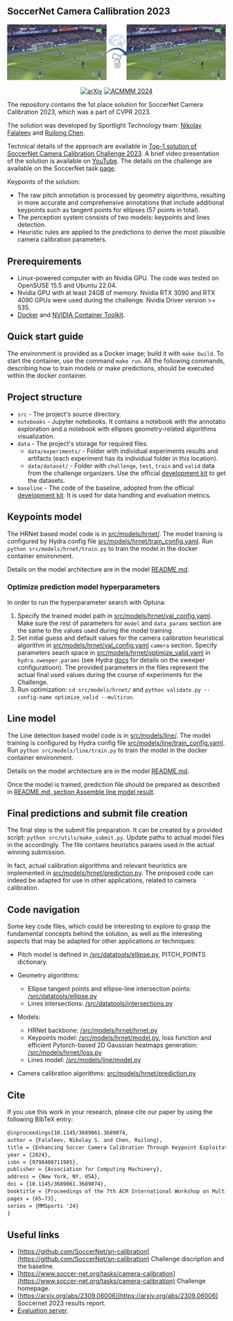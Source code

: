 ## SoccerNet Camera Callibration 2023

![An image and predictions visualization overlayed](readme_img/image_and_predictions.jpg)

<div align="center">
 
[![arXiv](https://img.shields.io/badge/arXiv-2410.07401-b31b1b.svg)](https://arxiv.org/abs/2410.07401)
[![ACMMM 2024](https://img.shields.io/badge/ACMMM2024-10.1145/3689061.3689074-blue)](https://doi.org/10.1145/3689061.3689074)

</div>

The repository contains the 1st place solution for SoccerNet Camera Calibration 2023, which was a part of CVPR 2023.

The solution was developed by Sportlight Technology team: [Nikolay Falaleev](https://github.com/NikolasEnt) and [Ruilong Chen](https://github.com/ruilongml).

Technical details of the approach are available in [Top-1 solution of SoccerNet Camera Calibration Challenge 2023](https://nikolasent.github.io/deeplearning/computervision/2023/06/20/SoccerNet-Camera-Calibration-2023.html). A brief video presentation of the solution is available on [YouTube](https://www.youtube.com/watch?v=bP72jfyecrw). The details on the challenge are available on the SoccerNet task [page](https://www.soccer-net.org/tasks/camera-calibration).

Keypoints of the solution:

* The raw pitch annotation is processed by geometry algorithms, resulting in more accurate and comprehensive annotations that include additional keypoints such as tangent points for ellipses (57 points in total).
* The perception system consists of two models: keypoints and lines detection.
* Heuristic rules are applied to the predictions to derive the most plausible camera calibration parameters.

## Prerequirements

* Linux-powered computer with an Nvidia GPU. The code was tested on OpenSUSE 15.5 and Ubuntu 22.04.
* Nvidia GPU with at least 24GB of memory. Nvidia RTX 3090 and RTX 4090 GPUs were used during the challenge. Nvidia Driver version >= 535.
* [Docker](https://docs.docker.com/engine/install/) and [NVIDIA Container Toolkit](https://docs.nvidia.com/datacenter/cloud-native/container-toolkit/latest/install-guide.html).


## Quick start guide

The environment is provided as a Docker image; build it with `make build`. To start the container, use the command `make run`. All the following commands, describing how to train models or make predictions, should be executed within the docker container.


## Project structure

* `src` - The project's source directory.
* `notebooks` - Jupyter notebooks. It contains a notebook with the annotatio exploration and a notebook with ellipses geometry-related algorithms visualization.
* `data` - The project's storage for required files.
  * `data/experiments/` - Folder with individual experiments results and artifacts (each experiment has its individual folder in this location).
  * `data/dataset/` - Folder with `challenge`, `test`, `train` and `valid` data from the challenge organizers. Use the official [development kit](https://github.com/SoccerNet/sn-calibration) to get the datasets.
* `baseline` - The code of the baseline, adopted from the official [development kit](https://github.com/SoccerNet/sn-calibration). It is used for data handling and evaluation metrics.

## Keypoints model

The HRNet based model code is in [src/models/hrnet/](src/models/hrnet). The model training is configured by Hydra config file [src/models/hrnet/train_config.yaml](src/models/hrnet/train_config.yaml). Run `python src/models/hrnet/train.py` to train the model in the docker container environment.

Details on the model architecture are in the model [README.md](/src/models/hrnet/README.md).

### Optimize prediction model hyperparameters

In order to run the hyperparameter search with Optuna:
1. Specify the trained model path in [src/models/hrnet/val_config.yaml](src/models/hrnet/val_config.yaml). Make sure the rest of parameters for `model` and `data_params` section are the same to the values used during the model training.
2. Set initial guess and default values for the camera calibration heuristical algorithm in [src/models/hrnet/val_config.yaml](src/models/hrnet/val_config.yaml) `camera` section. Specify parameters seach space in [src/models/hrnet/optimize_valid.yaml](src/models/hrnet/optimize_valid.yaml) in `hydra.sweeper.params` (see Hydra [docs](https://hydra.cc/docs/plugins/optuna_sweeper/) for details on the sweeper configuratiuon). The provided parameters in the files represent the actual final used values during the course of experiments for the Challenge.
3. Run optimization: `cd src/models/hrnet/` and `python validate.py --config-name optimize_valid --multirun`.


## Line model

The Line detection based model code is in [src/models/line/](src/models/line). 
The model training is configured by Hydra config file 
[src/models/line/train_config.yaml](src/models/hrnet/train_config.yaml). 
Run `python src/models/line/train.py` to train the model in the docker container environment.

Details on the model architecture are in the model [README.md](/src/models/line/README.md).


Once the model is trained, prediction file should be prepared as described in [README.md, section Assemble line model result](/src/models/line/README.md#assemble-line-model-result).

## Final predictions and submit file creation

The final step is the submit file preparation. It can be created by a provided script: `python src/utils/make_submit.py`.
Update paths to actual model files in the accordingly. The file contains heuristics params used in the actual winning submission.

In fact, actual calibration algorithms and relevant heuristics are implemented in [src/models/hrnet/prediction.py](src/models/hrnet/prediction.py). The proposed code can indeed be adapted for use in other applications, related to camera calibration.

## Code navigation

Some key code files, which could be interesting to explore to grasp the fundamental concepts behind the solution, as well as the interesting aspects that may be adapted for other applications or techniques:

* Pitch model is defined in [/src/datatools/ellipse.py](/src/datatools/ellipse.py), PITCH_POINTS dictionary.
* Geometry algorithms:

  * Ellipse tangent points and ellipse-line intersection points: [/src/datatools/ellipse.py](/src/datatools/ellipse.py)
  * Lines intersections: [/src/datatools/intersections.py](/src/datatools/intersections.py)

* Models:

  * HRNet backbone: [/src/models/hrnet/hrnet.py](/src/models/hrnet/hrnet.py)
  * Keypoints model: [/src/models/hrnet/model.py](/src/models/hrnet/model.py), loss function and efficient Pytorch-based 2D Gaussian heatmaps generation: [/src/models/hrnet/loss.py](/src/models/hrnet/loss.py)
  * Lines model: [/src/models/line/model.py](/src/models/line/model.py)

* Camera calibration algorithms: [src/models/hrnet/prediction.py](src/models/hrnet/prediction.py)

## Cite
If you use this work in your research, please cite our paper by using the following BibTeX entry:

```latex
@inproceedings{10.1145/3689061.3689074,
author = {Falaleev, Nikolay S. and Chen, Ruilong},
title = {Enhancing Soccer Camera Calibration Through Keypoint Exploitation},
year = {2024},
isbn = {9798400711985},
publisher = {Association for Computing Machinery},
address = {New York, NY, USA},
doi = {10.1145/3689061.3689074},
booktitle = {Proceedings of the 7th ACM International Workshop on Multimedia Content Analysis in Sports},
pages = {65–73},
series = {MMSports '24}
}
```

## Useful links

* [https://github.com/SoccerNet/sn-calibration](https://github.com/SoccerNet/sn-calibration) Challenge discription and the baseline.
* [https://www.soccer-net.org/tasks/camera-calibration](https://www.soccer-net.org/tasks/camera-calibration) Challenge homepage.
* [https://arxiv.org/abs/2309.06006](https://arxiv.org/abs/2309.06006) Soccernet 2023 results report.
* [Evaluation server](https://eval.ai/web/challenges/challenge-page/1946/overview).
